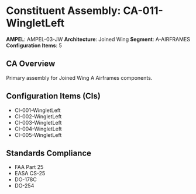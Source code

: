 # Constituent Assembly: CA-011-WingletLeft

**AMPEL**: AMPEL-03-JW
**Architecture**: Joined Wing
**Segment**: A-AIRFRAMES
**Configuration Items**: 5

## CA Overview
Primary assembly for Joined Wing A Airframes components.

## Configuration Items (CIs)
- CI-001-WingletLeft
- CI-002-WingletLeft
- CI-003-WingletLeft
- CI-004-WingletLeft
- CI-005-WingletLeft

## Standards Compliance
- FAA Part 25
- EASA CS-25
- DO-178C
- DO-254
